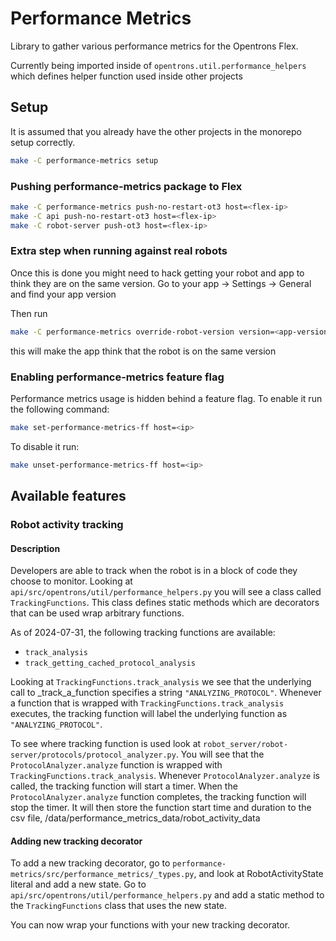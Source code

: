 # Performance Metrics

Library to gather various performance metrics for the Opentrons Flex.

Currently being imported inside of `opentrons.util.performance_helpers` which defines
helper function used inside other projects

## Setup

It is assumed that you already have the other projects in the monorepo setup correctly.

```bash
make -C performance-metrics setup
```

### Pushing performance-metrics package to Flex

```bash
make -C performance-metrics push-no-restart-ot3 host=<flex-ip>
make -C api push-no-restart-ot3 host=<flex-ip>
make -C robot-server push-ot3 host=<flex-ip>
```

### Extra step when running against real robots

Once this is done you might need to hack getting your robot and app to think they are on the same version.
Go to your app -> Settings -> General and find your app version

Then run

```bash
make -C performance-metrics override-robot-version version=<app-version> host=<robot-ip>
```

this will make the app think that the robot is on the same version

### Enabling performance-metrics feature flag

Performance metrics usage is hidden behind a feature flag. To enable it run the following command:

```bash
make set-performance-metrics-ff host=<ip>
```

To disable it run:

```bash
make unset-performance-metrics-ff host=<ip>
```

## Available features

### Robot activity tracking

#### Description

Developers are able to track when the robot is in a block of code they choose to monitor. Looking at
`api/src/opentrons/util/performance_helpers.py` you will see a class called `TrackingFunctions`. This class
defines static methods which are decorators that can be used wrap arbitrary functions.

As of 2024-07-31, the following tracking functions are available: 
- `track_analysis`
- `track_getting_cached_protocol_analysis`

Looking at `TrackingFunctions.track_analysis` we see that the underlying call to _track_a_function specifies a string `"ANALYZING_PROTOCOL"`. Whenever a function that is wrapped with `TrackingFunctions.track_analysis` executes, the tracking function will label the underlying function as `"ANALYZING_PROTOCOL"`.

To see where tracking function is used look at `robot_server/robot-server/protocols/protocol_analyzer.py`. You will see that the `ProtocolAnalyzer.analyze` function is wrapped with `TrackingFunctions.track_analysis`. Whenever `ProtocolAnalyzer.analyze` is called, the tracking function will start a timer. When the `ProtocolAnalyzer.analyze` function completes, the tracking function will stop the timer. It will then store the function start time and duration to the csv file, /data/performance_metrics_data/robot_activity_data

#### Adding new tracking decorator

To add a new tracking decorator, go to `performance-metrics/src/performance_metrics/_types.py`, and look at RobotActivityState literal and add a new state. 
Go to `api/src/opentrons/util/performance_helpers.py` and add a static method to the `TrackingFunctions` class that uses the new state.

You can now wrap your functions with your new tracking decorator.